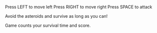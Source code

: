 Press LEFT to move left
Press RIGHT to move right
Press SPACE to attack

Avoid the asteroids and survive as long as you can!

Game counts your survival time and score.
